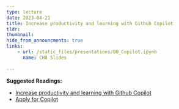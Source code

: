 ```yaml
---
type: lecture
date: 2023-04-21
title: Increase productivity and learning with Github Copilot
tldr: 
thumbnail: 
hide_from_announcments: true
links: 
    - url: /static_files/presentations/00_Copilot.ipynb
      name: CH8 Slides 
      
---
```

**Suggested Readings:**
- [Increase productivity and learning with Github Copilot](https://github.com/phonchi/nsysu-math106A/blob/master/static_files/presentations/08_09_OOP.ipynb)
- [Apply for Copilot]([https://hackmd.io/@phonchi/programming-ch8](https://hackmd.io/@phonchi/Apply_Copilot))



